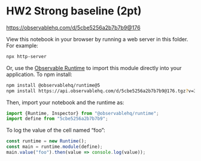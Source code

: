 # HW2 Strong baseline (2pt)

https://observablehq.com/d/5cbe5256a2b7b7b9@176

View this notebook in your browser by running a web server in this folder. For
example:

~~~sh
npx http-server
~~~

Or, use the [Observable Runtime](https://github.com/observablehq/runtime) to
import this module directly into your application. To npm install:

~~~sh
npm install @observablehq/runtime@5
npm install https://api.observablehq.com/d/5cbe5256a2b7b7b9@176.tgz?v=3
~~~

Then, import your notebook and the runtime as:

~~~js
import {Runtime, Inspector} from "@observablehq/runtime";
import define from "5cbe5256a2b7b7b9";
~~~

To log the value of the cell named “foo”:

~~~js
const runtime = new Runtime();
const main = runtime.module(define);
main.value("foo").then(value => console.log(value));
~~~
